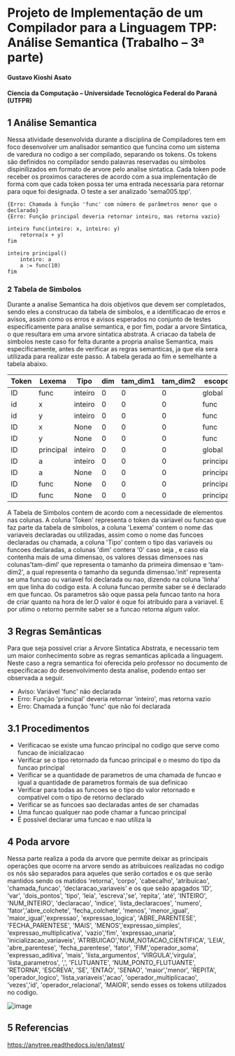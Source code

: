 # Projeto de Implementação de um Compilador para a Linguagem TPP: Análise Semantica (Trabalho – 3ª parte)
#### Gustavo Kioshi Asato
#### Ciencia da Computação – Universidade Tecnológica Federal do Paraná (UTFPR)
## 1 Análise Semantica
Nessa atividade desenvolvida durante a disciplina de Compiladores tem em foco desenvolver um analisador semantico que funcina como um sistema de varedura no codigo a ser compilado, separando os tokens. Os tokens são definidos no compilador sendo palavras reservadas ou símbolos dispinilizados em formato de arvore pelo analise sintatica. Cada token pode receber os proximos caracteres de acordo com a sua implementação de forma com que cada token possa ter uma entrada necessaria para retornar para oque foi designada.
O teste a ser analizado 'sema005.tpp'.
~~~TPP
{Erro: Chamada à função 'func' com número de parâmetros menor que o declarado}
{Erro: Função principal deveria retornar inteiro, mas retorna vazio}

inteiro func(inteiro: x, inteiro: y)
	retorna(x + y)
fim

inteiro principal()
	inteiro: a
	a := func(10)
fim
~~~

### 2 Tabela de Simbolos
Durante a analise Semantica ha dois objetivos que devem ser completados, sendo eles a construcao da tabela de simbolos, e a identificacao de erros e avisos, assim como os erros e avisos esperados no conjunto de testes especificamente para analise semantica, e por fim, podar a arvore Sintatica, o que resultara em uma arvore sintatica abstrata. A criacao da tabela de simbolos neste caso for felta durante a propria analise Semantica, mais especificamente, antes de verificar as regras semanticas, ja que ela sera utilizada para realizar este passo. A tabela gerada ao fim e semelhante a tabela abaixo.

| Token |   Lexema  |   Tipo  | dim | tam_dim1 | tam_dim2 |   escopo  | init | linha | funcao |      parametros      |        valor         | retorno |
|-------|-----------|---------|-----|----------|----------|-----------|------|-------|--------|----------------------|----------------------|---------|
|   ID  |    func   | inteiro |  0  |    0     |    0     |   global  |  N   |   4   |   S    | |inteiro=x|inteiro=y | |inteiro=x|inteiro=y |    S    |
|   id  |     x     | inteiro |  0  |    0     |    0     |    func   |  N   |   4   |   N    |         None         |                      |  vazio  |
|   id  |     y     | inteiro |  0  |    0     |    0     |    func   |  N   |   4   |   N    |         None         |                      |  vazio  |
|   ID  |     x     |   None  |  0  |    0     |    0     |    func   |  N   |   5   |   N    |         None         |         None         |  vazio  |
|   ID  |     y     |   None  |  0  |    0     |    0     |    func   |  N   |   5   |   N    |         None         |         None         |  vazio  |
|   ID  | principal | inteiro |  0  |    0     |    0     |   global  |  N   |   8   |   S    |                      |                      |  vazio  |
|   ID  |     a     | inteiro |  0  |    0     |    0     | principal |  N   |   9   |   N    |         None         |                      |  vazio  |
|   ID  |     a     |   None  |  0  |    0     |    0     | principal |  S   |   10  |   N    |         None         |                      |  vazio  |
|   ID  |    func   |   None  |  0  |    0     |    0     | principal |  N   |   10  |   N    |         None         |         None         |  vazio  |
|   ID  |    func   |   None  |  0  |    0     |    0     | principal |  S   |   10  |   S    |         |10          |         |10          |  vazio  |

A Tabela de Simbolos contem de acordo com a necessidade de elementos nas colunas. A coluna 'Token' representa o token da variavel ou funcao que faz parte da tabela de simbolos, a coluna 'Lexema' contem o nome das variaveis declaradas ou utilizadas, assim como o nome das funcoes declaradas ou chamada, a coluna 'Tipo' contem o tipo das variaveis ou funcoes declaradas, a colunas 'dim' contera '0' caso seja , e caso ela contenha mais de uma dimensao, os valores dessas dimensoes nas colunas'tam-diml' que representa o tamanho da primeira dimensao e 'tam-dim2', a qual representa o tamanho da segunda dimensao.'init' representa se uma funcao ou variavel foi declarada ou nao, dizendo na coluna 'linha' em que linha do codigo esta. A coluna funcao permite saber se é declarado em que funcao. Os parametros são oque passa pela funcao tanto na hora de criar quanto na hora de ler.O valor é oque foi atribuido para a variavel. E por utimo o retorno permite saber se a funcao retorna algum valor.


## 3 Regras Semânticas
Para que seja possivel criar a Arvore Sintatica Abstrata, e necessario tem um maior conhecimento sobre as regras semanticas aplicada a linguagem. Neste caso a regra semantica foi oferecida pelo professor no documento de especificacao do desenvolvimento desta analise, podendo entao ser observada a seguir.



- Aviso: Variável 'func' não declarada
- Erro: Função 'principal' deveria retornar 'inteiro', mas retorna vazio
- Erro: Chamada a função 'func' que não foi declarada

## 3.1 Procedimentos
- Verificacao se existe uma funcao principal no codigo que serve como funcao de inicializacao
- Verificar se o tipo retornado da funcao principal e o mesmo do tipo da funcao principal
- Verificar se a quantidade de parametros de uma chamada de funcao e igual a quantidade de parametros formais de sua definicao
- Verificar para todas as funcoes se o tipo do valor retornado e compativel com o tipo de retorno declarado
- Verificar se as funcoes sao declaradas antes de ser chamadas
- Uma funcao qualquer nao pode chamar a funcao principal
- É possivel declarar uma funcao e nao utiliza la

## 4 Poda arvore
Nessa parte realiza a poda da arvore que permite deixar as principais operações que ocorre na arvore sendo as atribuicoes realizadas no codigo os nós são separados para aqueles que serão cortados e os que serão mantidos sendo os matidos 'retorna', 'corpo', 'cabecalho', 'atribuicao', 'chamada_funcao', 'declaracao_variaveis' e os que seão apagados 'ID', 'var', 'dois_pontos', 'tipo', 'leia', 'escreva','se', 'repita', 'até', 'INTEIRO',  'NUM_INTEIRO', 'declaracao', 'indice', 'lista_declaracoes', 'numero', 'fator','abre_colchete', 'fecha_colchete', 'menos', 'menor_igual', 'maior_igual','expressao', 'expressao_logica',  'ABRE_PARENTESE', 'FECHA_PARENTESE', 'MAIS', 'MENOS','expressao_simples', 'expressao_multiplicativa', 'vazio','fim', 'expressao_unaria', 'inicializacao_variaveis', 'ATRIBUICAO','NUM_NOTACAO_CIENTIFICA', 'LEIA', 'abre_parentese', 'fecha_parentese', 'fator', 'FIM','operador_soma', 'expressao_aditiva', 'mais', 'lista_argumentos', 'VIRGULA','virgula', 'lista_parametros', ',', 'FLUTUANTE', 'NUM_PONTO_FLUTUANTE', 'RETORNA', 'ESCREVA', 'SE', 'ENTAO', 'SENAO', 'maior','menor', 'REPITA', 'operador_logico', 'lista_variaveis','acao', 'operador_multiplicacao', 'vezes','id', 'operador_relacional', 'MAIOR', sendo esses os tokens utilizados no codigo.

![image](sema-005.tpp.prunned.unique.ast.png)
                    

## 5 Referencias

https://anytree.readthedocs.io/en/latest/

